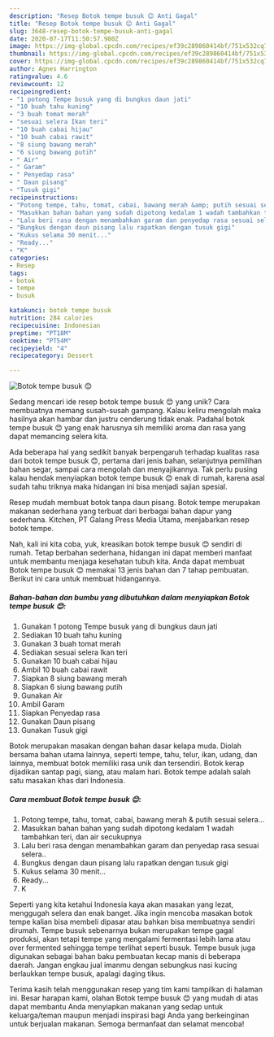 ```yaml
---
description: "Resep Botok tempe busuk 😊 Anti Gagal"
title: "Resep Botok tempe busuk 😊 Anti Gagal"
slug: 3648-resep-botok-tempe-busuk-anti-gagal
date: 2020-07-17T11:50:57.980Z
image: https://img-global.cpcdn.com/recipes/ef39c289860414bf/751x532cq70/botok-tempe-busuk-😊-foto-resep-utama.jpg
thumbnail: https://img-global.cpcdn.com/recipes/ef39c289860414bf/751x532cq70/botok-tempe-busuk-😊-foto-resep-utama.jpg
cover: https://img-global.cpcdn.com/recipes/ef39c289860414bf/751x532cq70/botok-tempe-busuk-😊-foto-resep-utama.jpg
author: Agnes Harrington
ratingvalue: 4.6
reviewcount: 12
recipeingredient:
- "1 potong Tempe busuk yang di bungkus daun jati"
- "10 buah tahu kuning"
- "3 buah tomat merah"
- "sesuai selera Ikan teri"
- "10 buah cabai hijau"
- "10 buah cabai rawit"
- "8 siung bawang merah"
- "6 siung bawang putih"
- " Air"
- " Garam"
- " Penyedap rasa"
- " Daun pisang"
- "Tusuk gigi"
recipeinstructions:
- "Potong tempe, tahu, tomat, cabai, bawang merah &amp; putih sesuai selera..."
- "Masukkan bahan bahan yang sudah dipotong kedalam 1 wadah tambahkan teri, dan air secukupnya"
- "Lalu beri rasa dengan menambahkan garam dan penyedap rasa sesuai selera.."
- "Bungkus dengan daun pisang lalu rapatkan dengan tusuk gigi"
- "Kukus selama 30 menit..."
- "Ready..."
- "K"
categories:
- Resep
tags:
- botok
- tempe
- busuk

katakunci: botok tempe busuk 
nutrition: 284 calories
recipecuisine: Indonesian
preptime: "PT18M"
cooktime: "PT54M"
recipeyield: "4"
recipecategory: Dessert

---
```



![Botok tempe busuk 😊](https://img-global.cpcdn.com/recipes/ef39c289860414bf/751x532cq70/botok-tempe-busuk-😊-foto-resep-utama.jpg)

Sedang mencari ide resep botok tempe busuk 😊 yang unik? Cara membuatnya memang susah-susah gampang. Kalau keliru mengolah maka hasilnya akan hambar dan justru cenderung tidak enak. Padahal botok tempe busuk 😊 yang enak harusnya sih memiliki aroma dan rasa yang dapat memancing selera kita.

Ada beberapa hal yang sedikit banyak berpengaruh terhadap kualitas rasa dari botok tempe busuk 😊, pertama dari jenis bahan, selanjutnya pemilihan bahan segar, sampai cara mengolah dan menyajikannya. Tak perlu pusing kalau hendak menyiapkan botok tempe busuk 😊 enak di rumah, karena asal sudah tahu triknya maka hidangan ini bisa menjadi sajian spesial.

Resep mudah membuat botok tanpa daun pisang. Botok tempe merupakan makanan sederhana yang terbuat dari berbagai bahan dapur yang sederhana. Kitchen, PT Galang Press Media Utama, menjabarkan resep botok tempe.


Nah, kali ini kita coba, yuk, kreasikan botok tempe busuk 😊 sendiri di rumah. Tetap berbahan sederhana, hidangan ini dapat memberi manfaat untuk membantu menjaga kesehatan tubuh kita. Anda dapat membuat Botok tempe busuk 😊 memakai 13 jenis bahan dan 7 tahap pembuatan. Berikut ini cara untuk membuat hidangannya.

<!--inarticleads1-->

##### Bahan-bahan dan bumbu yang dibutuhkan dalam menyiapkan Botok tempe busuk 😊:

1. Gunakan 1 potong Tempe busuk yang di bungkus daun jati
1. Sediakan 10 buah tahu kuning
1. Gunakan 3 buah tomat merah
1. Sediakan sesuai selera Ikan teri
1. Gunakan 10 buah cabai hijau
1. Ambil 10 buah cabai rawit
1. Siapkan 8 siung bawang merah
1. Siapkan 6 siung bawang putih
1. Gunakan  Air
1. Ambil  Garam
1. Siapkan  Penyedap rasa
1. Gunakan  Daun pisang
1. Gunakan Tusuk gigi


Botok merupakan masakan dengan bahan dasar kelapa muda. Diolah bersama bahan utama lainnya, seperti tempe, tahu, telur, ikan, udang, dan lainnya, membuat botok memiliki rasa unik dan tersendiri. Botok kerap dijadikan santap pagi, siang, atau malam hari. Botok tempe adalah salah satu masakan khas dari Indonesia. 

<!--inarticleads2-->

##### Cara membuat Botok tempe busuk 😊:

1. Potong tempe, tahu, tomat, cabai, bawang merah &amp; putih sesuai selera...
1. Masukkan bahan bahan yang sudah dipotong kedalam 1 wadah tambahkan teri, dan air secukupnya
1. Lalu beri rasa dengan menambahkan garam dan penyedap rasa sesuai selera..
1. Bungkus dengan daun pisang lalu rapatkan dengan tusuk gigi
1. Kukus selama 30 menit...
1. Ready...
1. K


Seperti yang kita ketahui Indonesia kaya akan masakan yang lezat, menggugah selera dan enak banget. Jika ingin mencoba masakan botok tempe kalian bisa membeli dipasar atau bahkan bisa membuatnya sendiri dirumah. Tempe busuk sebenarnya bukan merupakan tempe gagal produksi, akan tetapi tempe yang mengalami fermentasi lebih lama atau over fermented sehingga tempe terlihat seperti busuk. Tempe busuk juga digunakan sebagai bahan baku pembuatan kecap manis di beberapa daerah. Jangan engkau jual imanmu dengan sebungkus nasi kucing berlaukkan tempe busuk, apalagi daging tikus. 

Terima kasih telah menggunakan resep yang tim kami tampilkan di halaman ini. Besar harapan kami, olahan Botok tempe busuk 😊 yang mudah di atas dapat membantu Anda menyiapkan makanan yang sedap untuk keluarga/teman maupun menjadi inspirasi bagi Anda yang berkeinginan untuk berjualan makanan. Semoga bermanfaat dan selamat mencoba!
